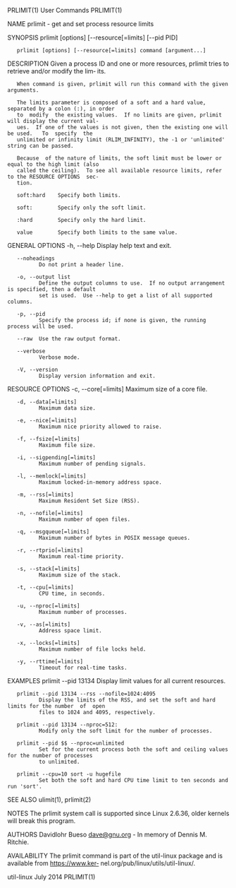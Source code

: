 
PRLIMIT(1)                                   User Commands                                  PRLIMIT(1)

NAME
       prlimit - get and set process resource limits

SYNOPSIS
       prlimit [options] [--resource[=limits] [--pid PID]

       prlimit [options] [--resource[=limits] command [argument...]

DESCRIPTION
       Given  a process ID and one or more resources, prlimit tries to retrieve and/or modify the lim‐
       its.

       When command is given, prlimit will run this command with the given arguments.

       The limits parameter is composed of a soft and a hard value, separated by a colon (:), in order
       to  modify  the existing values.  If no limits are given, prlimit will display the current val‐
       ues.  If one of the values is not given, then the existing one will be used.   To  specify  the
       unlimited or infinity limit (RLIM_INFINITY), the -1 or 'unlimited' string can be passed.

       Because  of the nature of limits, the soft limit must be lower or equal to the high limit (also
       called the ceiling).  To see all available resource limits, refer to the RESOURCE OPTIONS  sec‐
       tion.

       soft:hard    Specify both limits.

       soft:        Specify only the soft limit.

       :hard        Specify only the hard limit.

       value        Specify both limits to the same value.

GENERAL OPTIONS
       -h, --help
              Display help text and exit.

       --noheadings
              Do not print a header line.

       -o, --output list
              Define the output columns to use.  If no output arrangement is specified, then a default
              set is used.  Use --help to get a list of all supported columns.

       -p, --pid
              Specify the process id; if none is given, the running process will be used.

       --raw  Use the raw output format.

       --verbose
              Verbose mode.

       -V, --version
              Display version information and exit.

RESOURCE OPTIONS
       -c, --core[=limits]
              Maximum size of a core file.

       -d, --data[=limits]
              Maximum data size.

       -e, --nice[=limits]
              Maximum nice priority allowed to raise.

       -f, --fsize[=limits]
              Maximum file size.

       -i, --sigpending[=limits]
              Maximum number of pending signals.

       -l, --memlock[=limits]
              Maximum locked-in-memory address space.

       -m, --rss[=limits]
              Maximum Resident Set Size (RSS).

       -n, --nofile[=limits]
              Maximum number of open files.

       -q, --msgqueue[=limits]
              Maximum number of bytes in POSIX message queues.

       -r, --rtprio[=limits]
              Maximum real-time priority.

       -s, --stack[=limits]
              Maximum size of the stack.

       -t, --cpu[=limits]
              CPU time, in seconds.

       -u, --nproc[=limits]
              Maximum number of processes.

       -v, --as[=limits]
              Address space limit.

       -x, --locks[=limits]
              Maximum number of file locks held.

       -y, --rttime[=limits]
              Timeout for real-time tasks.

EXAMPLES
       prlimit --pid 13134
              Display limit values for all current resources.

       prlimit --pid 13134 --rss --nofile=1024:4095
              Display the limits of the RSS, and set the soft and hard limits for the number  of  open
              files to 1024 and 4095, respectively.

       prlimit --pid 13134 --nproc=512:
              Modify only the soft limit for the number of processes.

       prlimit --pid $$ --nproc=unlimited
              Set for the current process both the soft and ceiling values for the number of processes
              to unlimited.

       prlimit --cpu=10 sort -u hugefile
              Set both the soft and hard CPU time limit to ten seconds and run 'sort'.

SEE ALSO
       ulimit(1), prlimit(2)

NOTES
       The prlimit system call is supported since Linux 2.6.36, older kernels will break this program.

AUTHORS
       Davidlohr Bueso <dave@gnu.org> - In memory of Dennis M. Ritchie.

AVAILABILITY
       The prlimit command is part of the util-linux package and is  available  from  https://www.ker‐
       nel.org/pub/linux/utils/util-linux/.

util-linux                                     July 2014                                    PRLIMIT(1)
